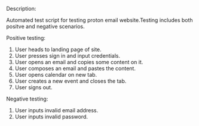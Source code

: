 Description:

Automated test script for testing proton email website.Testing includes both positve and negative scenarios.

Positive testing:
1. User heads to landing page of site.
2. User presses sign in and input credentials.
3. User opens an email and copies some content on it.
4. User composes an email and pastes the content.
5. User opens calendar on new tab.
6. User creates a new event and closes the tab.
7. User signs out.

Negative testing:
1. User inputs invalid email address.
2. User inputs invalid password.
